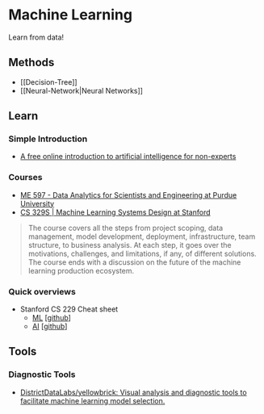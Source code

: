 # Machine Learning

Learn from data!

## Methods

- [[Decision-Tree]]
- [[Neural-Network|Neural Networks]]

## Learn

### Simple Introduction

- [A free online introduction to artificial intelligence for non-experts](https://www.elementsofai.com/) 

### Courses

- [ME 597 - Data Analytics for Scientists and Engineering at Purdue University](https://github.com/PredictiveScienceLab/data-analytics-se)
- [CS 329S | Machine Learning Systems Design at Stanford](https://stanford-cs329s.github.io/index.html#overview)  
  

> The course covers all the steps from project scoping, data management, model development, deployment, infrastructure, team structure, to business analysis. At each step, it goes over the motivations, challenges, and limitations, if any, of different solutions. The course ends with a discussion on the future of the machine learning production ecosystem.

### Quick overviews

- Stanford CS 229 Cheat sheet
	- [ML](https://stanford.edu/~shervine/teaching/cs-229/)  [[github](https://github.com/afshinea/stanford-cs-229-machine-learning)]
	- [AI](https://stanford.edu/~shervine/teaching/cs-221/) [[github](https://github.com/afshinea/stanford-cs-221-artificial-intelligence)]


## Tools

### Diagnostic Tools

- [DistrictDataLabs/yellowbrick: Visual analysis and diagnostic tools to facilitate machine learning model selection.](https://github.com/DistrictDataLabs/yellowbrick)